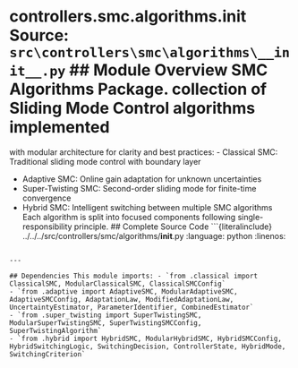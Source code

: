 # controllers.smc.algorithms.__init__ **Source:** `src\controllers\smc\algorithms\__init__.py` ## Module Overview SMC Algorithms Package. collection of Sliding Mode Control algorithms implemented

with modular architecture for clarity and best practices: - Classical SMC: Traditional sliding mode control with boundary layer
- Adaptive SMC: Online gain adaptation for unknown uncertainties
- Super-Twisting SMC: Second-order sliding mode for finite-time convergence
- Hybrid SMC: Intelligent switching between multiple SMC algorithms Each algorithm is split into focused components following single-responsibility principle. ## Complete Source Code ```{literalinclude} ../../../src/controllers/smc/algorithms/__init__.py
:language: python
:linenos:
```

---

## Dependencies This module imports: - `from .classical import ClassicalSMC, ModularClassicalSMC, ClassicalSMCConfig`
- `from .adaptive import AdaptiveSMC, ModularAdaptiveSMC, AdaptiveSMCConfig, AdaptationLaw, ModifiedAdaptationLaw, UncertaintyEstimator, ParameterIdentifier, CombinedEstimator`
- `from .super_twisting import SuperTwistingSMC, ModularSuperTwistingSMC, SuperTwistingSMCConfig, SuperTwistingAlgorithm`
- `from .hybrid import HybridSMC, ModularHybridSMC, HybridSMCConfig, HybridSwitchingLogic, SwitchingDecision, ControllerState, HybridMode, SwitchingCriterion`
